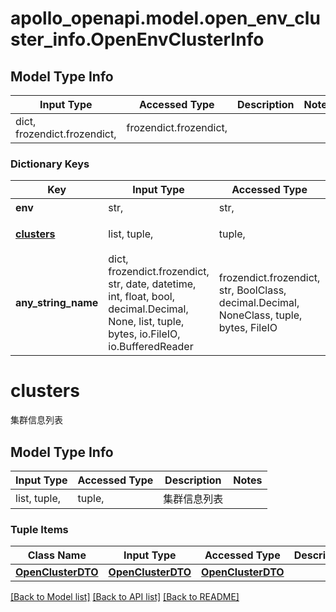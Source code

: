 # apollo_openapi.model.open_env_cluster_info.OpenEnvClusterInfo

## Model Type Info
Input Type | Accessed Type | Description | Notes
------------ | ------------- | ------------- | -------------
dict, frozendict.frozendict,  | frozendict.frozendict,  |  |

### Dictionary Keys
Key | Input Type | Accessed Type | Description | Notes
------------ | ------------- | ------------- | ------------- | -------------
**env** | str,  | str,  | 环境标识 | [optional]
**[clusters](#clusters)** | list, tuple,  | tuple,  | 集群信息列表 | [optional]
**any_string_name** | dict, frozendict.frozendict, str, date, datetime, int, float, bool, decimal.Decimal, None, list, tuple, bytes, io.FileIO, io.BufferedReader | frozendict.frozendict, str, BoolClass, decimal.Decimal, NoneClass, tuple, bytes, FileIO | any string name can be used but the value must be the correct type | [optional]

# clusters

集群信息列表

## Model Type Info
Input Type | Accessed Type | Description | Notes
------------ | ------------- | ------------- | -------------
list, tuple,  | tuple,  | 集群信息列表 |

### Tuple Items
Class Name | Input Type | Accessed Type | Description | Notes
------------- | ------------- | ------------- | ------------- | -------------
[**OpenClusterDTO**](OpenClusterDTO.md) | [**OpenClusterDTO**](OpenClusterDTO.md) | [**OpenClusterDTO**](OpenClusterDTO.md) |  |

[[Back to Model list]](../../README.md#documentation-for-models) [[Back to API list]](../../README.md#documentation-for-api-endpoints) [[Back to README]](../../README.md)
